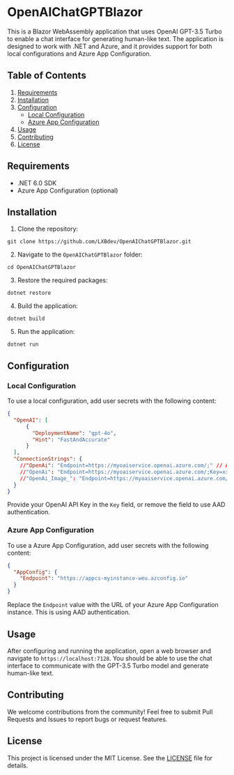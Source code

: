 # OpenAIChatGPTBlazor

This is a Blazor WebAssembly application that uses OpenAI GPT-3.5 Turbo to enable a chat interface for generating human-like text. The application is designed to work with .NET and Azure, and it provides support for both local configurations and Azure App Configuration.

## Table of Contents

1. [Requirements](#Requirements)
2. [Installation](#Installation)
3. [Configuration](#Configuration)
   - [Local Configuration](#Local-Configuration)
   - [Azure App Configuration](#Azure-App-Configuration)
4. [Usage](#Usage)
5. [Contributing](#Contributing)
6. [License](#License)

## Requirements

- .NET 6.0 SDK
- Azure App Configuration (optional)

## Installation

1. Clone the repository:

```
git clone https://github.com/LXBdev/OpenAIChatGPTBlazor.git
```

2. Navigate to the `OpenAIChatGPTBlazor` folder:

```
cd OpenAIChatGPTBlazor
```

3. Restore the required packages:

```
dotnet restore
```

4. Build the application:

``` 
dotnet build
```

5. Run the application:

``` 
dotnet run
```

## Configuration

### Local Configuration

To use a local configuration, add user secrets with the following content:

```json
{
  "OpenAI": [
      {
        "DeploymentName": "gpt-4o",
        "Hint": "FastAndAccurate"
      }
  ],
  "ConnectionStrings": {
    //"OpenAi": "Endpoint=https://myoaiservice.openai.azure.com/;" // AAD Authentication
    //"OpenAi": "Endpoint=https://myoaiservice.openai.azure.com/;Key=xxx;"
    //"OpenAi_Image_": "Endpoint=https://myoaiservice.openai.azure.com/;Key=xxx;" // Secondary endpoint for image generation
  }
}
```

Provide your OpenAI API Key in the `Key` field, or remove the field to use AAD authentication.

### Azure App Configuration

To use a Azure App Configuration, add user secrets with the following content:

```json
{
  "AppConfig": {
    "Endpoint": "https://appcs-myinstance-weu.azconfig.io"
  }
}
```

Replace the `Endpoint` value with the URL of your Azure App Configuration instance. This is using AAD authentication.

## Usage

After configuring and running the application, open a web browser and navigate to `https://localhost:7128`. You should be able to use the chat interface to communicate with the GPT-3.5 Turbo model and generate human-like text.

## Contributing

We welcome contributions from the community! Feel free to submit Pull Requests and Issues to report bugs or request features.

## License

This project is licensed under the MIT License. See the [LICENSE](LICENSE) file for details.
